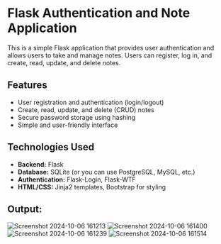 # Flask Authentication and Note Application

This is a simple Flask application that provides user authentication and allows users to take and manage notes. Users can register, log in, and create, read, update, and delete notes.

## Features

- User registration and authentication (login/logout)
- Create, read, update, and delete (CRUD) notes
- Secure password storage using hashing
- Simple and user-friendly interface

## Technologies Used

- **Backend:** Flask
- **Database:** SQLite (or you can use PostgreSQL, MySQL, etc.)
- **Authentication:** Flask-Login, Flask-WTF
- **HTML/CSS:** Jinja2 templates, Bootstrap for styling

## Output:
![Screenshot 2024-10-06 161213](https://github.com/user-attachments/assets/8167a5fd-cb91-4366-be62-8cd2ad6c2917)
![Screenshot 2024-10-06 161400](https://github.com/user-attachments/assets/b6c02a1d-4ff1-449a-a2ce-80880366d7c5)
![Screenshot 2024-10-06 161239](https://github.com/user-attachments/assets/7cb37e33-476d-48a3-a175-1d12e2b58520)
![Screenshot 2024-10-06 161514](https://github.com/user-attachments/assets/4d8c5578-8a79-4cf1-948f-a3523b690210)


